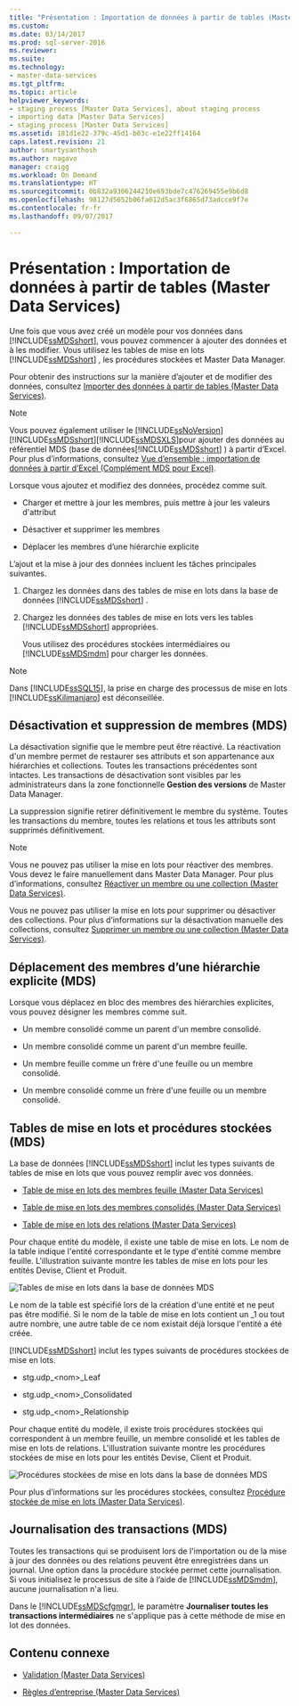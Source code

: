 ```yaml
---
title: "Présentation : Importation de données à partir de tables (Master Data Services) | Microsoft Docs"
ms.custom: 
ms.date: 03/14/2017
ms.prod: sql-server-2016
ms.reviewer: 
ms.suite: 
ms.technology:
- master-data-services
ms.tgt_pltfrm: 
ms.topic: article
helpviewer_keywords:
- staging process [Master Data Services], about staging process
- importing data [Master Data Services]
- staging process [Master Data Services]
ms.assetid: 181d1e22-379c-45d1-b03c-e1e22ff14164
caps.latest.revision: 21
author: smartysanthosh
ms.author: nagavo
manager: craigg
ms.workload: On Demand
ms.translationtype: HT
ms.sourcegitcommit: 0b832a9306244210e693bde7c476269455e9b6d8
ms.openlocfilehash: 98127d5652b06fa012d5ac3f6865d73adcce9f7e
ms.contentlocale: fr-fr
ms.lasthandoff: 09/07/2017

---
```

# <a name="overview-importing-data-from-tables-master-data-services"></a>Présentation : Importation de données à partir de tables (Master Data Services)
  Une fois que vous avez créé un modèle pour vos données dans [!INCLUDE[ssMDSshort](../includes/ssmdsshort-md.md)], vous pouvez commencer à ajouter des données et à les modifier.   Vous utilisez les tables de mise en lots [!INCLUDE[ssMDSshort](../includes/ssmdsshort-md.md)] , les procédures stockées et Master Data Manager.  
  
 Pour obtenir des instructions sur la manière d’ajouter et de modifier des données, consultez [Importer des données à partir de tables &#40;Master Data Services&#41;](../master-data-services/import-data-from-tables-master-data-services.md).  
  
> [!NOTE]  
>  Vous pouvez également utiliser le [!INCLUDE[ssNoVersion](../includes/ssnoversion-md.md)][!INCLUDE[ssMDSshort](../includes/ssmdsshort-md.md)][!INCLUDE[ssMDSXLS](../includes/ssmdsxls-md.md)]pour ajouter des données au référentiel MDS (base de données[!INCLUDE[ssMDSshort](../includes/ssmdsshort-md.md)] ) à partir d’Excel. Pour plus d’informations, consultez [Vue d’ensemble : importation de données à partir d’Excel &#40;Complément MDS pour Excel&#41;](../master-data-services/microsoft-excel-add-in/overview-importing-data-from-excel-mds-add-in-for-excel.md).  
  
 Lorsque vous ajoutez et modifiez des données, procédez comme suit.  
  
-   Charger et mettre à jour les membres, puis mettre à jour les valeurs d'attribut  
  
-   Désactiver et supprimer les membres  
  
-   Déplacer les membres d’une hiérarchie explicite  
  
 L’ajout et la mise à jour des données incluent les tâches principales suivantes.  
  
1.  Chargez les données dans des tables de mise en lots dans la base de données [!INCLUDE[ssMDSshort](../includes/ssmdsshort-md.md)] .  
  
2.  Chargez les données des tables de mise en lots vers les tables [!INCLUDE[ssMDSshort](../includes/ssmdsshort-md.md)] appropriées.  
  
     Vous utilisez des procédures stockées intermédiaires ou [!INCLUDE[ssMDSmdm](../includes/ssmdsmdm-md.md)] pour charger les données.  
  
> [!NOTE]  
>  Dans [!INCLUDE[ssSQL15](../includes/sssql15-md.md)], la prise en charge des processus de mise en lots [!INCLUDE[ssKilimanjaro](../includes/sskilimanjaro-md.md)] est déconseillée.  
  
## <a name="deactivating-and-deleting-members-mds"></a>Désactivation et suppression de membres (MDS)  
 La désactivation signifie que le membre peut être réactivé. La réactivation d'un membre permet de restaurer ses attributs et son appartenance aux hiérarchies et collections. Toutes les transactions précédentes sont intactes. Les transactions de désactivation sont visibles par les administrateurs dans la zone fonctionnelle **Gestion des versions** de Master Data Manager.  
  
 La suppression signifie retirer définitivement le membre du système. Toutes les transactions du membre, toutes les relations et tous les attributs sont supprimés définitivement.  
  
> [!NOTE]  
>  Vous ne pouvez pas utiliser la mise en lots pour réactiver des membres. Vous devez le faire manuellement dans Master Data Manager. Pour plus d’informations, consultez [Réactiver un membre ou une collection &#40;Master Data Services&#41;](../master-data-services/reactivate-a-member-or-collection-master-data-services.md).  
>   
>  Vous ne pouvez pas utiliser la mise en lots pour supprimer ou désactiver des collections. Pour plus d’informations sur la désactivation manuelle des collections, consultez [Supprimer un membre ou une collection &#40;Master Data Services&#41;](../master-data-services/delete-a-member-or-collection-master-data-services.md).  
  
## <a name="moving-explicit-hierarchy-members-mds"></a>Déplacement des membres d’une hiérarchie explicite (MDS)  
 Lorsque vous déplacez en bloc des membres des hiérarchies explicites, vous pouvez désigner les membres comme suit.  
  
-   Un membre consolidé comme un parent d'un membre consolidé.  
  
-   Un membre consolidé comme un parent d'un membre feuille.  
  
-   Un membre feuille comme un frère d'une feuille ou un membre consolidé.  
  
-   Un membre consolidé comme un frère d'une feuille ou un membre consolidé.  
  
## <a name="staging-tables-and-stored-procedures-mds"></a>Tables de mise en lots et procédures stockées (MDS)  
 La base de données [!INCLUDE[ssMDSshort](../includes/ssmdsshort-md.md)] inclut les types suivants de tables de mise en lots que vous pouvez remplir avec vos données.  
  
-   [Table de mise en lots des membres feuille &#40;Master Data Services&#41;](../master-data-services/leaf-member-staging-table-master-data-services.md)  
  
-   [Table de mise en lots des membres consolidés &#40;Master Data Services&#41;](../master-data-services/consolidated-member-staging-table-master-data-services.md)  
  
-   [Table de mise en lots des relations &#40;Master Data Services&#41;](../master-data-services/relationship-staging-table-master-data-services.md)  
  
 Pour chaque entité du modèle, il existe une table de mise en lots. Le nom de la table indique l'entité correspondante et le type d'entité comme membre feuille. L'illustration suivante montre les tables de mise en lots pour les entités Devise, Client et Produit.  
  
 ![Tables de mise en lots dans la base de données MDS](../master-data-services/media/mds-staging-tables.png "Tables de mise en lots dans la base de données MDS")  
  
 Le nom de la table est spécifié lors de la création d'une entité et ne peut pas être modifié. Si le nom de la table de mise en lots contient un _1 ou tout autre nombre, une autre table de ce nom existait déjà lorsque l'entité a été créée.  
  
 [!INCLUDE[ssMDSshort](../includes/ssmdsshort-md.md)] inclut les types suivants de procédures stockées de mise en lots.  
  
-   stg.udp_\<nom>_Leaf  
  
-   stg.udp_\<nom>_Consolidated  
  
-   stg.udp_\<nom>_Relationship  
  
 Pour chaque entité du modèle, il existe trois procédures stockées qui correspondent à un membre feuille, un membre consolidé et les tables de mise en lots de relations.  L'illustration suivante montre les procédures stockées de mise en lots pour les entités Devise, Client et Produit.  
  
 ![Procédures stockées de mise en lots dans la base de données MDS](../master-data-services/media/mds-staging-storedprocedures.png "Procédures stockées de mise en lots dans la base de données MDS")  
  
 Pour plus d’informations sur les procédures stockées, consultez [Procédure stockée de mise en lots &#40;Master Data Services&#41;](../master-data-services/staging-stored-procedure-master-data-services.md).  
  
## <a name="logging-transactions-mds"></a>Journalisation des transactions (MDS)  
 Toutes les transactions qui se produisent lors de l'importation ou de la mise à jour des données ou des relations peuvent être enregistrées dans un journal. Une option dans la procédure stockée permet cette journalisation. Si vous initialisez le processus de site à l’aide de [!INCLUDE[ssMDSmdm](../includes/ssmdsmdm-md.md)], aucune journalisation n'a lieu.  
  
 Dans le [!INCLUDE[ssMDScfgmgr](../includes/ssmdscfgmgr-md.md)], le paramètre **Journaliser toutes les transactions intermédiaires** ne s'applique pas à cette méthode de mise en lot des données.  
  
## <a name="related-content"></a>Contenu connexe  
  
-   [Validation &#40;Master Data Services&#41;](../master-data-services/validation-master-data-services.md)  
  
-   [Règles d’entreprise &#40;Master Data Services&#41;](../master-data-services/business-rules-master-data-services.md)  
  
  

